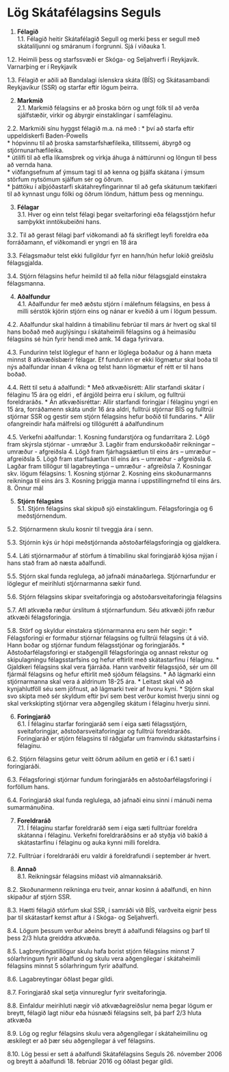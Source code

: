 # ﻿Lög Skátafélagsins Seguls

1. **Félagið**  
  1.1. Félagið heitir Skátafélagið Segull og merki þess er segull með skátaliljunni og smáranum í forgrunni. Sjá í viðauka 1.

  1.2. Heimili þess og starfssvæði er Skóga- og Seljahverfi í Reykjavík. Varnarþing er í Reykjavík

  1.3. Félagið er aðili að Bandalagi íslenskra skáta (BÍS) og Skátasambandi Reykjavíkur (SSR) og starfar eftir lögum þeirra.

2. **Markmið**  
  2.1. Markmið félagsins er að þroska börn og ungt fólk til að verða sjálfstæðir, virkir og ábyrgir einstaklingar í samfélaginu.

  2.2. Markmiði sínu hyggst félagið m.a. ná með :
    * því að starfa eftir uppeldiskerfi Baden-Powells  
    * hópvinnu til að þroska samstarfshæfileika, tillitssemi, ábyrgð og stjórnunarhæfileika.  
    * útilífi til að efla líkamsþrek og virkja áhuga á náttúrunni og löngun til þess að vernda hana.  
    * viðfangsefnum af ýmsum tagi til að kenna og þjálfa skátana í ýmsum störfum nytsömum sjálfum sér og öðrum.  
    * þáttöku í alþjóðastarfi skátahreyfingarinnar til að gefa skátunum tækifæri til að kynnast ungu fólki og öðrum löndum, háttum þess og menningu.  

3. **Félagar**  
  3.1. Hver og einn telst félagi þegar sveitarforingi eða félagsstjórn hefur samþykkt inntökubeiðni hans.

  3.2. Til að gerast félagi þarf viðkomandi að fá skriflegt leyfi foreldra eða forráðamann, ef viðkomandi er yngri en 18 ára

  3.3. Félagsmaður telst ekki fullgildur fyrr en hann/hún hefur lokið greiðslu félagsgjalda.

  3.4. Stjórn félagsins hefur heimild til að fella niður félagsgjald einstakra félagsmanna.

4. **Aðalfundur**  
  4.1. Aðalfundur fer með æðstu stjórn í málefnum félagsins, en þess á milli sérstök kjörin stjórn eins og nánar er kveðið á um í lögum þessum.

  4.2. Aðalfundur skal haldinn á tímabilinu febrúar til mars ár hvert og skal til hans boðað með auglýsingu í skátaheimili félagsins og á heimasíðu félagsins sé hún fyrir hendi með amk. 14 daga fyrirvara.

  4.3. Fundurinn telst löglegur ef hann er löglega boðaður og á hann mæta minnst 8 atkvæðisbærir félagar. Ef fundurinn er ekki lögmætur skal boða til nýs aðalfundar innan 4 vikna og telst hann lögmætur ef rétt er til hans boðað.

  4.4. Rétt til setu á aðalfundi:
    * Með atkvæðisrétt: Allir starfandi skátar í félaginu 15 ára og eldri , ef árgjöld þeirra eru í skilum, og fulltrúi foreldraráðs.
    * Án atkvæðisréttar: Allir starfandi foringjar í félaginu yngri en 15 ára, forráðamenn skáta undir 16 ára aldri, fulltrúi stjórnar BÍS og fulltrúi stjórnar SSR og gestir sem stjórn félagsins hefur boðið til fundarins.
    * Allir ofangreindir hafa málfrelsi og tillögurétt á aðalfundinum

  4.5. Verkefni aðalfundar:
    1. Kosning fundarstjóra og fundarritara
    2. Lögð fram skýrsla stjórnar - umræður
    3. Lagðir fram endurskoðaðir reikningar – umræður - afgreiðsla
    4. Lögð fram fjárhagsáætlun til eins árs – umræður – afgreiðsla
    5. Lögð fram starfsáætlun til eins árs – umræður - afgreiðsla
    6. Lagðar fram tillögur til lagabreytinga – umræður - afgreiðsla
    7. Kosningar skv. lögum félagsins:
      1. Kosning stjórnar
      2. Kosning eins skoðunarmanns reikninga til eins árs
      3. Kosning þriggja manna í uppstillingrnefnd til eins árs.
    8. Önnur mál

5. **Stjórn félagsins**  
  5.1. Stjórn félagsins skal skipuð sjö einstaklingum. Félagsforingja og 6 meðstjórnendum.

  5.2. Stjórnarmenn skulu kosnir til tveggja ára í senn.

  5.3. Stjórnin kýs úr hópi meðstjórnanda aðstoðarfélagsforingja og gjaldkera.

  5.4. Láti stjórnarmaður af störfum á tímabilinu skal foringjaráð kjósa nýjan í hans stað fram að næsta aðalfundi.

  5.5. Stjórn skal funda reglulega, að jafnaði mánaðarlega. Stjórnarfundur er löglegur ef meirihluti stjórnarmanna sækir fund.

  5.6. Stjórn félagsins skipar sveitaforingja og aðstoðarsveitaforingja félagsins

  5.7. Afl atkvæða ræður úrslitum á stjórnarfundum. Séu atkvæði jöfn ræður atkvæði félagsforingja.

  5.8. Störf og skyldur einstakra stjórnarmanna eru sem hér segir:
    * Félagsforingi er formaður stjórnar félagsins og fulltrúi félagsins út á við. Hann boðar og stjórnar fundum félagsstjónar og foringjaráðs.
    * Aðstoðarfélagsforingi er staðgengill félagsforingja og annast rekstur og skipulagningu félagsstarfsins og hefur eftirlit með skátastarfinu í félaginu.
    * Gjaldkeri félagsins skal vera fjárráða. Hann varðveitir félagssjóð, sér um öll fjármál félagsins og hefur eftirlit með sjóðum félagsins.
    * Að lágmarki einn stjórnarmanna skal vera á aldrinum 18-25 ára.
    * Leitast skal við að kynjahlutföll séu sem jöfnust, að lágmarki tveir af hvoru kyni.
    * Stjórn skal svo skipta með sér skyldum eftir því sem best verður komist hverju sinni og skal verkskipting stjórnar vera aðgengileg skátum í félaginu hverju sinni.

6. **Foringjaráð**  
  6.1. Í félaginu starfar foringjaráð sem í eiga sæti félagsstjórn, sveitaforingjar, aðstoðarsveitaforingjar og fulltrúi foreldraráðs. Foringjaráð er stjórn félagsins til ráðgjafar um framvindu skátastarfsins í félaginu.

  6.2. Stjórn félagsins getur veitt öðrum aðilum en getið er í 6.1 sæti í foringjaráði.

  6.3. Félagsforingi stjórnar fundum foringjaráðs en aðstoðarfélagsforingi í forföllum hans.

  6.4. Foringjaráð skal funda reglulega, að jafnaði einu sinni í mánuði nema sumarmánuðina.

7. **Foreldraráð**  
  7.1. Í félaginu starfar foreldraráð sem í eiga sæti fulltrúar foreldra skátanna í félaginu. Verkefni foreldraráðsins er að styðja við bakið á skátastarfinu í félaginu og auka kynni milli foreldra.

  7.2. Fulltrúar í foreldraráði eru valdir á foreldrafundi í september ár hvert.

8. **Annað**  
  8.1. Reikningsár félagsins miðast við almannaksárið.

  8.2. Skoðunarmenn reikninga eru tveir, annar kosinn á aðalfundi, en hinn skipaður af stjórn SSR.

  8.3. Hætti félagið störfum skal SSR, í samráði við BÍS, varðveita eignir þess þar til skátastarf kemst aftur á í Skóga- og Seljahverfi.

  8.4. Lögum þessum verður aðeins breytt á aðalfundi félagsins og þarf til þess 2/3 hluta greiddra atkvæða.

  8.5. Lagbreytingatillögur skulu hafa borist stjórn félagsins minnst 7 sólarhringum fyrir aðalfund og skulu vera aðgengilegar í skátaheimili félagsins minnst 5 sólarhringum fyrir aðalfund.

  8.6. Lagabreytingar öðlast þegar gildi.

  8.7. Foringjaráð skal setja vinnureglur fyrir sveitaforingja.

  8.8. Einfaldur meirihluti nægir við atkvæðagreiðslur nema þegar lögum er breytt, félagið lagt niður eða húsnæði félagsins selt, þá þarf 2/3 hluta atkvæða

  8.9. Lög og reglur félagsins skulu vera aðgengilegar í skátaheimilinu og æskilegt er að þær séu aðgengilegar á vef félagsins.

  8.10. Lög þessi er sett á aðalfundi Skátafélagsins Seguls 26. nóvember 2006 og breytt á aðalfundi 18. febrúar 2016 og öðlast þegar gildi.
